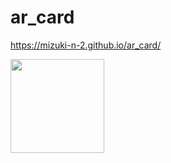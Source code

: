 # ar_card
https://mizuki-n-2.github.io/ar_card/

<img src="https://user-images.githubusercontent.com/68286540/161409800-87a9e7d8-ce5b-4ae7-ac99-6c2bc34c3bcf.png" width="150px">
